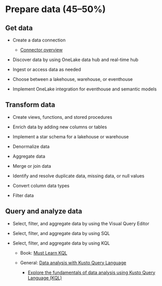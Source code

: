 # Prepare data (45–50%)
## Get data
- Create a data connection
   - [Connector overview](https://learn.microsoft.com/en-us/fabric/data-factory/connector-overview)

- Discover data by using OneLake data hub and real-time hub

- Ingest or access data as needed

- Choose between a lakehouse, warehouse, or eventhouse

- Implement OneLake integration for eventhouse and semantic models

## Transform data
- Create views, functions, and stored procedures

- Enrich data by adding new columns or tables

- Implement a star schema for a lakehouse or warehouse

- Denormalize data

- Aggregate data

- Merge or join data

- Identify and resolve duplicate data, missing data, or null values

- Convert column data types

- Filter data

## Query and analyze data
- Select, filter, and aggregate data by using the Visual Query Editor

- Select, filter, and aggregate data by using SQL

- Select, filter, and aggregate data by using KQL
   - Book: [Must Learn KQL](https://github.com/rod-trent/MustLearnKQL)

   - General: [Data analysis with Kusto Query Language](https://learn.microsoft.com/en-us/training/paths/kusto-query-language/?view=microsoft-fabric)
      - [Explore the fundamentals of data analysis using Kusto Query Language (KQL)](https://learn.microsoft.com/en-us/training/modules/explore-fundamentals-kql/)
      

